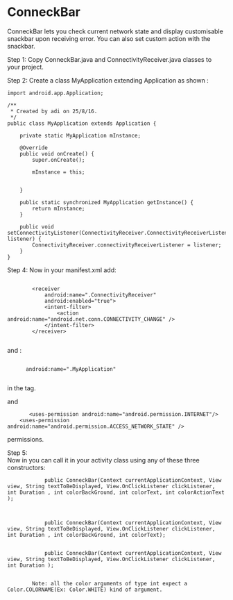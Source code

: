 # ConneckBar
ConneckBar lets you check current network state and display customisable snackbar upon receiving error.
You can also set custom action with the snackbar.

Step 1:
Copy ConneckBar.java and ConnectivityReceiver.java classes to your project. 

Step 2:
 Create a class MyApplication extending Application as shown :
 
```
import android.app.Application;

/**
 * Created by adi on 25/8/16.
 */
public class MyApplication extends Application {

    private static MyApplication mInstance;

    @Override
    public void onCreate() {
        super.onCreate();

        mInstance = this;


    }

    public static synchronized MyApplication getInstance() {
        return mInstance;
    }

    public void setConnectivityListener(ConnectivityReceiver.ConnectivityReceiverListener listener) {
        ConnectivityReceiver.connectivityReceiverListener = listener;
    }
}

```

Step 4:
Now in your manifest.xml add:
```

        <receiver
            android:name=".ConnectivityReceiver"
            android:enabled="true">
            <intent-filter>
                <action android:name="android.net.conn.CONNECTIVITY_CHANGE" />
            </intent-filter>
        </receiver>
        
```
        
 and :
        
```
        
      android:name=".MyApplication"
      
```
 in the <application> tag.
      
and 
```
       <uses-permission android:name="android.permission.INTERNET"/>
    <uses-permission android:name="android.permission.ACCESS_NETWORK_STATE" />
```
permissions.
      
     
Step 5:      
Now in you can call it in your activity class using any of these three constructors:
```
            public ConneckBar(Context currentApplicationContext, View view, String textToBeDisplayed, View.OnClickListener clickListener, int Duration , int colorBackGround, int colorText, int colorActionText );
            


            public ConneckBar(Context currentApplicationContext, View view, String textToBeDisplayed, View.OnClickListener clickListener, int Duration , int colorBackGround, int colorText);


            public ConneckBar(Context currentApplicationContext, View view, String textToBeDisplayed, View.OnClickListener clickListener, int Duration );
            
```
            Note: all the color arguments of type int expect a Color.COLORNAME(Ex: Color.WHITE) kind of argument.
            
            
            




